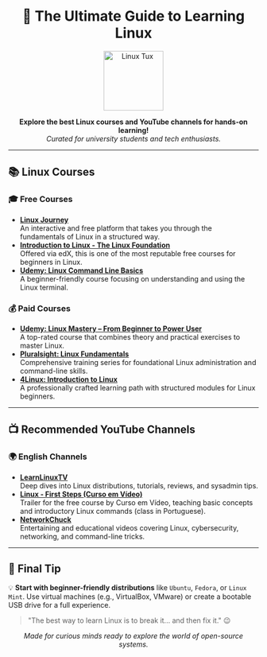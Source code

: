 <!-- README.md -->

<h1 align="center">🐧 The Ultimate Guide to Learning Linux</h1>

<p align="center">
  <img src="https://upload.wikimedia.org/wikipedia/commons/a/af/Tux.png" width="120" alt="Linux Tux">
</p>

<p align="center">
  <b>Explore the best Linux courses and YouTube channels for hands-on learning!</b><br>
  <i>Curated for university students and tech enthusiasts.</i>
</p>

<hr>

<h2>📚 Linux Courses</h2>

<h3>🎓 Free Courses</h3>

<ul>
  <li>
    <strong><a href="https://linuxjourney.com/">Linux Journey</a></strong><br>
    An interactive and free platform that takes you through the fundamentals of Linux in a structured way.
  </li>
  <li>
    <strong><a href="https://training.linuxfoundation.org/training/introduction-to-linux/">Introduction to Linux - The Linux Foundation</a></strong><br>
    Offered via edX, this is one of the most reputable free courses for beginners in Linux.
  </li>
  <li>
    <strong><a href="https://www.udemy.com/course/linux-command-line-tutorial/">Udemy: Linux Command Line Basics</a></strong><br>
    A beginner-friendly course focusing on understanding and using the Linux terminal.
  </li>
</ul>

<h3>💰 Paid Courses</h3>

<ul>
  <li>
    <strong><a href="https://www.udemy.com/course/linux-mastery/">Udemy: Linux Mastery – From Beginner to Power User</a></strong><br>
    A top-rated course that combines theory and practical exercises to master Linux.
  </li>
  <li>
    <strong><a href="https://www.pluralsight.com/paths/linux-operating-system-fundamentals">Pluralsight: Linux Fundamentals</a></strong><br>
    Comprehensive training series for foundational Linux administration and command-line skills.
  </li>
  <li>
    <strong><a href="https://4linux.com.br/cursos/treinamento/linux-fundamentals/">4Linux: Introduction to Linux</a></strong><br>
    A professionally crafted learning path with structured modules for Linux beginners.
  </li>
</ul>

<hr>

<h2>📺 Recommended YouTube Channels</h2>

<h3>🌍 English Channels</h3>

<ul>
  <li>
    <strong><a href="https://www.youtube.com/c/LearnLinuxTV">LearnLinuxTV</a></strong><br>
    Deep dives into Linux distributions, tutorials, reviews, and sysadmin tips.
  </li>
  <li>
  <strong><a href="https://youtu.be/6nN2EglOqCM">Linux - First Steps (Curso em Vídeo)</a></strong><br>
  Trailer for the free course by Curso em Vídeo, teaching basic concepts and introductory Linux commands (class in Portuguese).
  </li>
  <li>
    <strong><a href="https://www.youtube.com/c/NetworkChuck">NetworkChuck</a></strong><br>
    Entertaining and educational videos covering Linux, cybersecurity, networking, and command-line tricks.
  </li>
</ul>

<hr>

<h2>🧠 Final Tip</h2>

<p>
  💡 <strong>Start with beginner-friendly distributions</strong> like <code>Ubuntu</code>, <code>Fedora</code>, or <code>Linux Mint</code>. Use virtual machines (e.g., VirtualBox, VMware) or create a bootable USB drive for a full experience.
</p>

<blockquote>
  "The best way to learn Linux is to break it... and then fix it." 😉
</blockquote>

<p align="center">
  <i>Made for curious minds ready to explore the world of open-source systems.</i>
</p>
